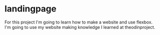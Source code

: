 # landingpage
For this project I'm going to learn how to make a website and use flexbox. I'm going to use my website making knowledge I learned at theodinproject.